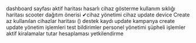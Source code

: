 dashboard sayfası
aktif haritası hasarlı cihaz gösterme
kullanım sıklığı haritası
scooter dağıtım önerisi
✔cihaz yönetimi cihaz update
device Create
az kullanılan cihazlar haritası ()
destek kaydı update
kampanya create update
yönetim işlemleri test
bildirimler
personel yönetimi
şüpheli işlemler
aktif kiralamalar tutar hesaplaması
yetkilendirme